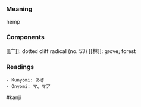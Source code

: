 ### Meaning

hemp

### Components

[[广]]: dotted cliff radical (no. 53) [[林]]: grove; forest

### Readings

```
- Kunyomi: あさ
- Onyomi: マ、マア
```

#kanji